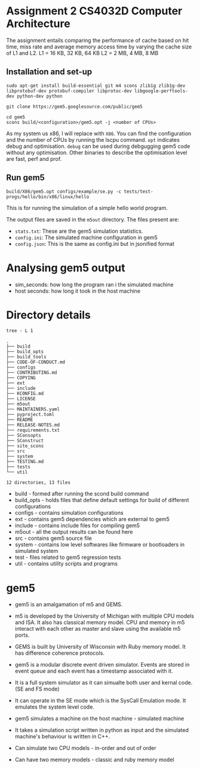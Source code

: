 # Assignment 2 CS4032D Computer Architecture
The assignment entails comparing the performance of cache based on hit time, miss rate and average memory access time by varying the cache size of L1 and L2.
L1 = 16 KB, 32 KB, 64 KB
L2 = 2 MB, 4 MB, 8 MB

## Installation and set-up
```console
sudo apt-get install build-essential git m4 scons zlib1g zlib1g-dev libprotobuf-dev protobuf-compiler libprotoc-dev libgoogle-perftools-dev python-dev python
```

```console
git clone https://gem5.googlesource.com/public/gem5
```

```console
cd gem5
scons build/<configuration>/gem5.opt -j <number of CPUs>
```
As my system us x86, I will replace <configuration> with ```X86```. You can find the configuration and the number of CPUs by running the lscpu command.
```opt``` indicates debug and optimisation. ```debug``` can be used during debgugging gem5 code without any optimisation. Other binaries to describe the optimisation level are fast, perf and prof.

## Run gem5
```console
build/X86/gem5.opt configs/example/se.py -c tests/test-progs/hello/bin/x86/linux/hello
```
This is for running the simulation of a simple hello world program.

The output files are saved in the ```m5out``` directory. The files present are:
- ```stats.txt```: These are the gem5 simulation statistics.
- ```config.ini```: The simulated machine configuration in gem5
- ```config.json```: This is the same as config.ini but in jsonified format

# Analysing gem5 output
- sim_seconds: how long the program ran i the simulated machine
- host seconds: how long it took in the host machine

# Directory details
```console
tree - L 1
```
```console
.
├── build
├── build_opts
├── build_tools
├── CODE-OF-CONDUCT.md
├── configs
├── CONTRIBUTING.md
├── COPYING
├── ext
├── include
├── KCONFIG.md
├── LICENSE
├── m5out
├── MAINTAINERS.yaml
├── pyproject.toml
├── README
├── RELEASE-NOTES.md
├── requirements.txt
├── SConsopts
├── SConstruct
├── site_scons
├── src
├── system
├── TESTING.md
├── tests
└── util

12 directories, 13 files
```
- build - formed after running the scond build command
- build_opts - holds files that define default settings for build of different configurations
- configs - contains simulation configurations
- ext - contains gem5 dependencies which are external to gem5
- include - contains include files for compiling gem5
- m5out - all the output results can be found here
- src - contains gem5 source file 
- system - contains low level softwares like firmware or bootloaders in simulated system
- test - files related to gem5 regression tests
- util - contains utility scripts and programs
# gem5 
- gem5 is an amalgamation of m5 and GEMS. 

- m5 is developed by the University of Michigan with multiple CPU models and ISA. It also has classical memory model. CPU and memory in m5 interact with each other as master and slave using the available m5 ports.

- GEMS is built by University of Wisconsin with Ruby memory model.  It has difference coherence protocols. 

- gem5 is a modular discrete event driven simulator. Events are stored in event queue and each event has a timestamp associated with it. 

- It is a full system simulator as it can simualte both user and kernal code. (SE and FS mode)

- It can operate in the SE mode which is the SysCall Emulation mode. It emulates the system level code. 

- gem5 simulates a machine on the host machine - simulated machine

- It takes a simulation script written in python as input and the simulated machine's behaviour is written in C++.

- Can simulate two CPU models - in-order and out of order

- Can have two memory models - classic and ruby memory model
